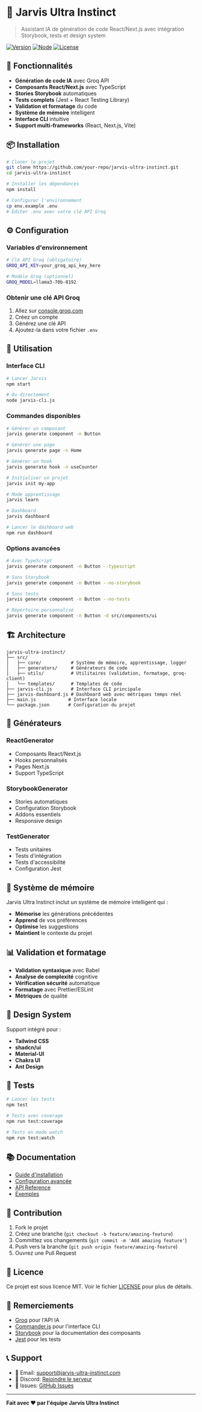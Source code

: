 # 🧠 Jarvis Ultra Instinct

> Assistant IA de génération de code React/Next.js avec intégration Storybook, tests et design system

[![Version](https://img.shields.io/badge/version-2.0.0-blue.svg)](https://github.com/your-repo/jarvis-ultra-instinct)
[![Node](https://img.shields.io/badge/node-%3E%3D18.0.0-green.svg)](https://nodejs.org/)
[![License](https://img.shields.io/badge/license-MIT-yellow.svg)](LICENSE)

## 🚀 Fonctionnalités

- **Génération de code IA** avec Groq API
- **Composants React/Next.js** avec TypeScript
- **Stories Storybook** automatiques
- **Tests complets** (Jest + React Testing Library)
- **Validation et formatage** du code
- **Système de mémoire** intelligent
- **Interface CLI** intuitive
- **Support multi-frameworks** (React, Next.js, Vite)

## 📦 Installation

```bash
# Cloner le projet
git clone https://github.com/your-repo/jarvis-ultra-instinct.git
cd jarvis-ultra-instinct

# Installer les dépendances
npm install

# Configurer l'environnement
cp env.example .env
# Éditer .env avec votre clé API Groq
```

## ⚙️ Configuration

### Variables d'environnement

```bash
# Clé API Groq (obligatoire)
GROQ_API_KEY=your_groq_api_key_here

# Modèle Groq (optionnel)
GROQ_MODEL=llama3-70b-8192
```

### Obtenir une clé API Groq

1. Allez sur [console.groq.com](https://console.groq.com)
2. Créez un compte
3. Générez une clé API
4. Ajoutez-la dans votre fichier `.env`

## 🎯 Utilisation

### Interface CLI

```bash
# Lancer Jarvis
npm start

# Ou directement
node jarvis-cli.js
```

### Commandes disponibles

```bash
# Générer un composant
jarvis generate component -n Button

# Générer une page
jarvis generate page -n Home

# Générer un hook
jarvis generate hook -n useCounter

# Initialiser un projet
jarvis init my-app

# Mode apprentissage
jarvis learn

# Dashboard
jarvis dashboard

# Lancer le dashboard web
npm run dashboard
```

### Options avancées

```bash
# Avec TypeScript
jarvis generate component -n Button --typescript

# Sans Storybook
jarvis generate component -n Button --no-storybook

# Sans tests
jarvis generate component -n Button --no-tests

# Répertoire personnalisé
jarvis generate component -n Button -d src/components/ui
```

## 🏗️ Architecture

```
jarvis-ultra-instinct/
├── src/
│   ├── core/           # Système de mémoire, apprentissage, logger
│   ├── generators/     # Générateurs de code
│   ├── utils/          # Utilitaires (validation, formatage, groq-client)
│   └── templates/      # Templates de code
├── jarvis-cli.js       # Interface CLI principale
├── jarvis-dashboard.js # Dashboard web avec métriques temps réel
├── main.js            # Interface locale
└── package.json       # Configuration du projet
```

## 🔧 Générateurs

### ReactGenerator
- Composants React/Next.js
- Hooks personnalisés
- Pages Next.js
- Support TypeScript

### StorybookGenerator
- Stories automatiques
- Configuration Storybook
- Addons essentiels
- Responsive design

### TestGenerator
- Tests unitaires
- Tests d'intégration
- Tests d'accessibilité
- Configuration Jest

## 🧠 Système de mémoire

Jarvis Ultra Instinct inclut un système de mémoire intelligent qui :

- **Mémorise** les générations précédentes
- **Apprend** de vos préférences
- **Optimise** les suggestions
- **Maintient** le contexte du projet

## 📊 Validation et formatage

- **Validation syntaxique** avec Babel
- **Analyse de complexité** cognitive
- **Vérification sécurité** automatique
- **Formatage** avec Prettier/ESLint
- **Métriques** de qualité

## 🎨 Design System

Support intégré pour :
- **Tailwind CSS**
- **shadcn/ui**
- **Material-UI**
- **Chakra UI**
- **Ant Design**

## 🧪 Tests

```bash
# Lancer les tests
npm test

# Tests avec coverage
npm run test:coverage

# Tests en mode watch
npm run test:watch
```

## 📚 Documentation

- [Guide d'installation](docs/installation.md)
- [Configuration avancée](docs/configuration.md)
- [API Reference](docs/api.md)
- [Exemples](docs/examples.md)

## 🤝 Contribution

1. Fork le projet
2. Créez une branche (`git checkout -b feature/amazing-feature`)
3. Committez vos changements (`git commit -m 'Add amazing feature'`)
4. Push vers la branche (`git push origin feature/amazing-feature`)
5. Ouvrez une Pull Request

## 📄 Licence

Ce projet est sous licence MIT. Voir le fichier [LICENSE](LICENSE) pour plus de détails.

## 🙏 Remerciements

- [Groq](https://groq.com) pour l'API IA
- [Commander.js](https://github.com/tj/commander.js) pour l'interface CLI
- [Storybook](https://storybook.js.org) pour la documentation des composants
- [Jest](https://jestjs.io) pour les tests

## 📞 Support

- 📧 Email: support@jarvis-ultra-instinct.com
- 💬 Discord: [Rejoindre le serveur](https://discord.gg/jarvis-ui)
- 🐛 Issues: [GitHub Issues](https://github.com/your-repo/jarvis-ultra-instinct/issues)

---

**Fait avec ❤️ par l'équipe Jarvis Ultra Instinct**
